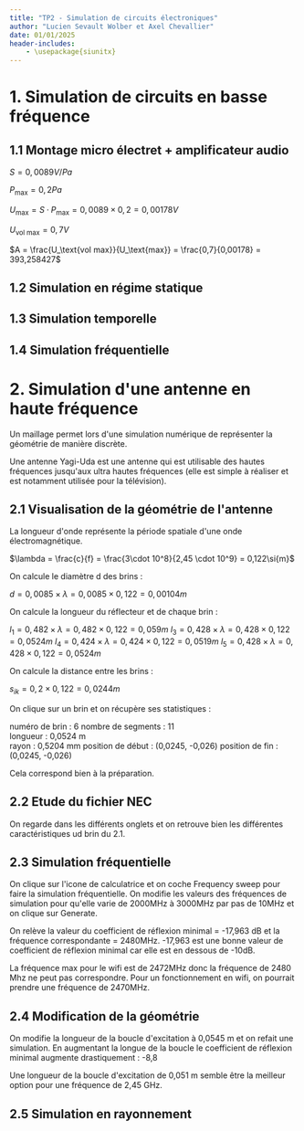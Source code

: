 ```yaml
---
title: "TP2 - Simulation de circuits électroniques"
author: "Lucien Sevault Wolber et Axel Chevallier"
date: 01/01/2025
header-includes:
    - \usepackage{siunitx}
---
```


# 1. Simulation de circuits en basse fréquence

## 1.1 Montage micro électret + amplificateur audio

$S = 0,0089\si{V/Pa}$

$P_\text{max} = 0,2\si{Pa}$

$U_\text{max} = S \cdot P_\text{max} = 0,0089 \times 0,2 = 0,00178\si{V}$

$U_\text{vol max} = 0,7\si{V}$

$A = \frac{U_\text{vol max}}{U_\text{max}} = \frac{0,7}{0,00178} = 393,258427$

## 1.2 Simulation en régime statique

## 1.3 Simulation temporelle

## 1.4 Simulation fréquentielle

# 2. Simulation d'une antenne en haute fréquence

Un maillage permet lors d'une simulation numérique de représenter la géométrie de manière discrète.

Une antenne Yagi-Uda est une antenne qui est utilisable des hautes fréquences jusqu'aux ultra hautes fréquences (elle est simple à réaliser et est notamment utilisée pour la télévision).

## 2.1 Visualisation de la géométrie de l'antenne

La longueur d'onde représente la période spatiale d'une onde électromagnétique.

$\lambda = \frac{c}{f} = \frac{3\cdot 10^8}{2,45 \cdot 10^9} = 0,122\si{m}$

On calcule le diamètre d des brins :

$d = 0,0085 \times \lambda = 0,0085 \times 0,122 = 0,00104 \si{m}$

On calcule la longueur du réflecteur et de chaque brin :

$l_1 = 0,482 \times \lambda = 0,482 \times 0,122 = 0,059 \si{m}$
$l_3 = 0,428 \times \lambda = 0,428 \times 0,122 = 0,0524 \si{m}$
$l_4 = 0,424 \times \lambda = 0,424 \times 0,122 = 0,0519 \si{m}$
$l_5 = 0,428 \times \lambda = 0,428 \times 0,122 = 0,0524 \si{m}$

On calcule la distance entre les brins :

$s_{ik} = 0,2 \times 0,122 = 0,0244 \si{m}$

On clique sur un brin et on récupère ses statistiques :  

numéro de brin : 6
nombre de segments : 11  
longueur : 0,0524 m  
rayon : 0,5204 mm
position de début : (0,0245, -0,026)
position de fin :  (0,0245, -0,026)

Cela correspond bien à la préparation.

## 2.2 Etude du fichier NEC

On regarde dans les différents onglets et on retrouve bien les différentes caractéristiques ud brin du 2.1.

## 2.3 Simulation fréquentielle

On clique sur l'icone de calculatrice et on coche Frequency sweep pour faire la simulation fréquentielle. On modifie les valeurs des fréquences de simulation pour qu'elle varie de 2000MHz à 3000MHz par pas de 10MHz et on clique sur Generate.

On relève la valeur du coefficient de réflexion minimal = -17,963 dB et la fréquence correspondante = 2480MHz. -17,963 est une bonne valeur de coefficient de réflexion minimal car elle est en dessous de -10dB.

La fréquence max pour le wifi est de 2472MHz donc la fréquence de 2480 Mhz ne peut pas correspondre. Pour un fonctionnement en wifi, on pourrait prendre une fréquence de 2470MHz.

## 2.4 Modification de la géométrie

On modifie la longueur de la boucle d'excitation à 0,0545 m et on refait une simulation. En augmentant la longue de la boucle le coefficient de réflexion minimal augmente drastiquement : -8,8

Une longueur de la boucle d'excitation de 0,051 m semble être la meilleur option pour une fréquence de 2,45 GHz.

## 2.5 Simulation en rayonnement

